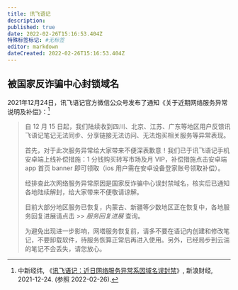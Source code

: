 ```yaml
---
title: 讯飞语记
description:
published: true
date: 2022-02-26T15:16:53.404Z
特殊标签标记: #无标签
editor: markdown
dateCreated: 2022-02-26T15:16:53.404Z
---
```


## 被国家反诈骗中心封锁域名

2021年12月24日，讯飞语记官方微信公众号发布了通知《关于近期网络服务异常说明及补偿》：[^122]

> 自 12 月 15 日起，我们陆续收到四川、北京、江苏、广东等地区用户反馈讯飞语记笔记无法同步、分享链接无法访问、无法炮买相关服务等异常表现。
>
> 首先，对于此次服务异常给大家带来不便深表歉意！我们已于讯飞语记手机安卓端上线补偿措施：1 分钱购买转写市场及月 VIP，补偿措施点击安卓端 app 首页 banner 即可领取（ios 用户需在安卓设备登家账号领取补偿）。
>
> 经排查此次网络服务异常原因是国家反诈骗中心误封禁域名，核实后已通知各地陆续解封，给大家带来不便敬请谅解。
>
> 目前大部分地区服务已恢复，内蒙古、新疆等少数地区正在恢复中，各地服务回复进展请点击 >> _服务回复进展_ 查询。
>
> 为避免出现进一步影响，网塔服务恢复前，请多不要在语记内创建和修改笔记，不要卸载软件，待服务恢算正常后再进入使用。另外，已经局步到云湍的笔记不会丢失，请您放心。

[^122]: 中新经纬, 《[讯飞语记：近日网络服务异常系因域名误封禁](https://web.archive.org/web/20220222040225/https://finance.sina.com.cn/chanjing/gsnews/2021-12-24/doc-ikyakumx6112279.shtml)》, 新浪财经, 2021-12-24. (参照 2022-02-26).
